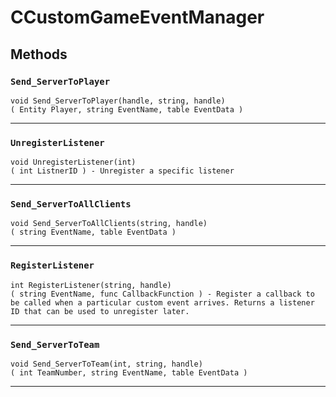 # CCustomGameEventManager

## Methods

### `Send_ServerToPlayer`
```
void Send_ServerToPlayer(handle, string, handle)
( Entity Player, string EventName, table EventData )
```
------

### `UnregisterListener`
```
void UnregisterListener(int)
( int ListnerID ) - Unregister a specific listener
```
------

### `Send_ServerToAllClients`
```
void Send_ServerToAllClients(string, handle)
( string EventName, table EventData )
```
------

### `RegisterListener`
```
int RegisterListener(string, handle)
( string EventName, func CallbackFunction ) - Register a callback to be called when a particular custom event arrives. Returns a listener ID that can be used to unregister later.
```
------

### `Send_ServerToTeam`
```
void Send_ServerToTeam(int, string, handle)
( int TeamNumber, string EventName, table EventData )
```
------
